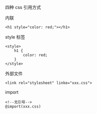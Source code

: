 四种 css 引用方式

内联
```
<h1 style="color: red;"></h1>
```

style 标签
```
<style>
    h1 {
        color: red;
    }
</style>
```


外部文件
```
<link rel="stylesheet" linke="xxx.css">
```


import
```
<!--无引号-->
@import(xxx.css)
```
